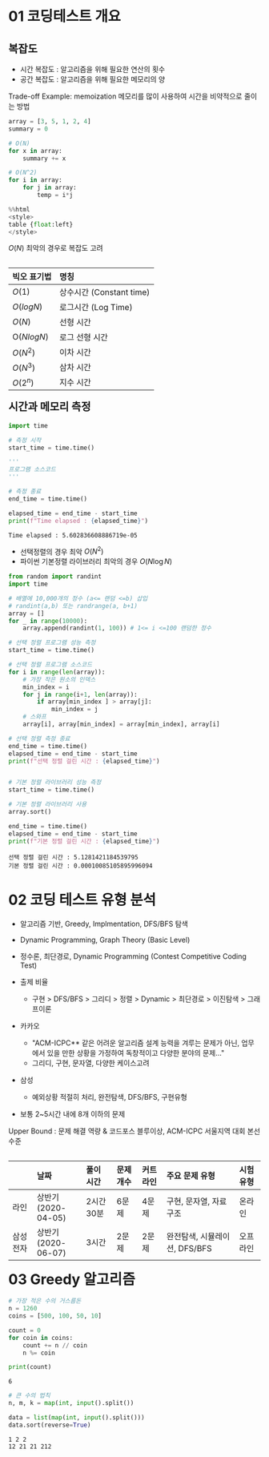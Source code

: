 # 01 코딩테스트 개요

## 복잡도
- 시간 복잡도 : 알고리즘을 위해 필요한 연산의 횟수
- 공간 복잡도 : 알고리즘을 위해 필요한 메모리의 양

Trade-off Example: memoization 메모리를 많이 사용하여 시간을 비약적으로 줄이는 방법



```python
array = [3, 5, 1, 2, 4]
summary = 0

# O(N)
for x in array:
    summary += x

# O(N^2)
for i in array:
    for j in array:
        temp = i*j
```


```python
%%html
<style>
table {float:left}
</style>
```


<style>
table {float:left}
</style>



$O(N)$ 최악의 경우로 복잡도 고려

|빅오 표기법 | 명칭 |
|:---|:-------|
|$O(1)$ | 상수시간 (Constant time)|
|$O(logN)$ |  로그시간 (Log Time) |
|$O(N)$ | 선형 시간  |
|O($NlogN$)| 로그 선형 시간 |
|$O(N^{2})$ |  이차 시간 |
|$O(N^{3})$ | 삼차 시간  |
|$O(2^{n})$ | 지수 시간 |


## 시간과 메모리 측정


```python
import time

# 측정 시작
start_time = time.time()

'''
프로그램 소스코드
'''

# 측정 종료
end_time = time.time()

elapsed_time = end_time - start_time
print(f"Time elapsed : {elapsed_time}")
```

    Time elapsed : 5.602836608886719e-05


- 선택정렬의 경우 최악 $O(N^{2})$
- 파이썬 기본정렬 라이브러리 최악의 경우 $O(N\log{}N)$


```python
from random import randint
import time

# 배열에 10,000개의 정수 (a<= 랜덤 <=b) 삽입
# randint(a,b) 또는 randrange(a, b+1)
array = []
for _ in range(10000):
    array.append(randint(1, 100)) # 1<= i <=100 랜덤한 정수

# 선택 정렬 프로그램 성능 측정
start_time = time.time()

# 선택 정렬 프로그램 소스코드
for i in range(len(array)):
    # 가장 작은 원소의 인덱스
    min_index = i
    for j in range(i+1, len(array)):
        if array[min_index ] > array[j]:
            min_index = j
    # 스와프
    array[i], array[min_index] = array[min_index], array[i]

# 선택 정렬 측정 종료
end_time = time.time()
elapsed_time = end_time - start_time
print(f"선택 정렬 걸린 시간 : {elapsed_time}")


# 기본 정렬 라이브러리 성능 측정
start_time = time.time()

# 기본 정렬 라이브러리 사용
array.sort()

end_time = time.time()
elapsed_time = end_time - start_time
print(f"기본 정렬 걸린 시간 : {elapsed_time}")
```

    선택 정렬 걸린 시간 : 5.1281421184539795
    기본 정렬 걸린 시간 : 0.00010085105895996094


# 02 코딩 테스트 유형 분석

- 알고리즘 기반, Greedy, Implmentation, DFS/BFS 탐색
- Dynamic Programming, Graph Theory (Basic Level)
- 정수론, 최단경로, Dynamic Programming (Contest Competitive Coding Test)

- 출제 비율
  - 구현 > DFS/BFS > 그리디 > 정렬 > Dynamic > 최단경로 > 이진탐색 > 그래프이론

- 카카오
  - "ACM-ICPC** 같은 어려운 알고리즘 설계 능력을 겨루는 문제가 아닌, 업무에서 있을 만한 상황을 가정하여 독창적이고 다양한 분야의 문제..."
  - 그리디, 구현, 문자열, 다양한 케이스고려
- 삼성
  - 예외상황 적절히 처리, 완전탐색, DFS/BFS, 구현유형
- 보통 2~5시간 내에 8개 이하의 문제


Upper Bound : 문제 해결 역량 & 코드포스 블루이상, ACM-ICPC 서울지역 대회 본선 수준

| | 날짜 | 풀이 시간 | 문제 개수 | 커트라인 | 주요 문제 유형 | 시험 유형|
|:---|:---|:---|:---|:---|:---|:---|
|라인| 상반기<br>(2020-04-05)| 2시간 30분| 6문제| 4문제|구현, 문자열, 자료구조| 온라인|
|삼성전자| 상반기<br>(2020-06-07)| 3시간| 2문제| 2문제|완전탐색, 시뮬레이션, DFS/BFS| 오프라인|


# 03 Greedy 알고리즘


```python
# 가장 적은 수의 거스름돈
n = 1260
coins = [500, 100, 50, 10]

count = 0
for coin in coins:
    count += n // coin
    n %= coin

print(count)
```

    6



```python
# 큰 수의 법칙
n, m, k = map(int, input().split())

data = list(map(int, input().split()))
data.sort(reverse=True)


```

    1 2 2
    12 21 21 212


